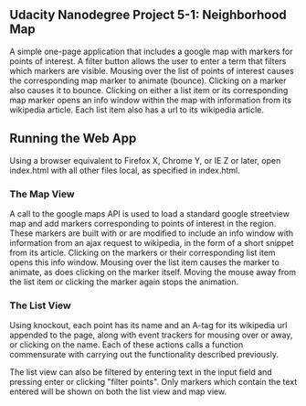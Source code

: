 ## Udacity Nanodegree Project 5-1: Neighborhood Map
  A simple one-page application that includes a google map with markers for points of interest. A filter button allows the user to enter a term that filters which markers are visible. Mousing over the list of points of interest causes the corresponding map marker to animate (bounce). Clicking on a marker also causes it to bounce. Clicking on either a list item or its corresponding map marker opens an info window within the map with information from its wikipedia article. Each list item also has a url to its wikipedia article.

## Running the Web App
  Using a browser equivalent to Firefox X, Chrome Y, or IE Z or later, open index.html with all other files local, as specified in index.html.


### The Map View
  A call to the google maps API is used to load a standard google streetview map and add markers corresponding to points of interest in the region. These markers are built with or are modified to include an info window with information from an ajax request to wikipedia, in the form of a short snippet from its article. Clicking on the markers or their corresponding list item opens this info window. Mousing over the list item causes the marker to animate, as does clicking on the marker itself. Moving the mouse away from the list item or clicking the marker again stops the animation.

### The List View
  Using knockout, each point has its name and an A-tag for its wikipedia url appended to the page, along with event trackers for mousing over or away, or clicking on the name. Each of these actions calls a function commensurate with carrying out the functionality described previously.

  The list view can also be filtered by entering text in the input field and pressing enter or clicking "filter points". Only markers which contain the text entered will be shown on both the list view and map view.
